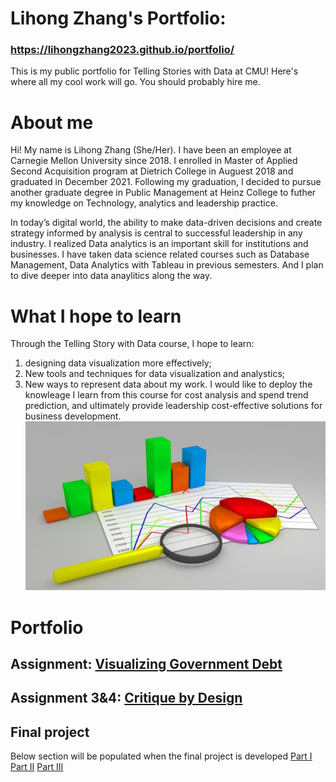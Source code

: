 
# Lihong Zhang's Portfolio: 
### https://lihongzhang2023.github.io/portfolio/

This is my public portfolio for Telling Stories with Data at CMU!  Here's where all my cool work will go.  You should probably hire me. 

# About me
Hi!  My name is Lihong Zhang (She/Her). I have been an employee at Carnegie Mellon University since 2018. I enrolled in Master of Applied Second Acquisition program at Dietrich College in Auguest 2018 and graduated in December 2021. Following my graduation, I decided to pursue another graduate degree in Public Management at Heinz College to futher my knowledge on Technology, analytics and leadership practice.

In today’s digital world, the ability to make data-driven decisions and create strategy informed by analysis is central to successful leadership in any industry. I realized Data analytics is an important skill for institutions and businesses. I have taken data science related courses such as Database Management, Data Analytics with Tableau in previous semesters. And I plan to dive deeper into data anaylitics along the way.

# What I hope to learn
Through the Telling Story with Data course, I hope to learn:
1. designing data visualization more effectively;
2. New tools and techniques for data visualization and analystics;
3. New ways to represent data about my work.
I would like to deploy the knowleage I learn from this course for cost analysis and spend trend prediction, and ultimately provide leadership cost-effective solutions for business development.
![Image](data-analytics.jpg)

# Portfolio

## Assignment: [Visualizing Government Debt](visualizing-government-debt)


## Assignment 3&4: [Critique by Design](critique-by-design)


## Final project
Below section will be populated when the final project is developed
[Part I](final-project-part-one)
[Part II](final-project-part-two)
[Part III](final-project-part-three)


